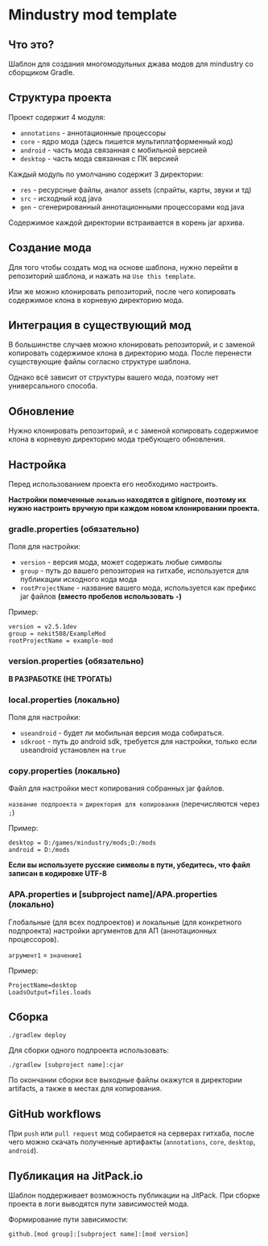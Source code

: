 # Mindustry mod template

## Что это?
Шаблон для создания многомодульных джава модов для mindustry со сборщиком Gradle.

## Структура проекта
Проект содержит 4 модуля:
* `annotations` - аннотационные процессоры
* `core` - ядро мода (здесь пишется мультиплатформенный код)
* `android` - часть мода связанная с мобильной версией
* `desktop` - часть мода связанная с ПК версией

Каждый модуль по умолчанию содержит 3 директории:
* `res` - ресурсные файлы, аналог assets (спрайты, карты, звуки и тд)
* `src` - исходный код java
* `gen` - сгенерированный аннотационными процессорами код java

Содержимое каждой директории встраивается в корень jar архива.

## Создание мода
Для того чтобы создать мод на основе шаблона, нужно перейти в репозиторий шаблона, и нажать на `Use this template`.

Или же можно клонировать репозиторий, после чего копировать содержимое клона в корневую директорию мода.

## Интеграция в существующий мод
В большинстве случаев можно клонировать репозиторий, и с заменой копировать содержимое клона в директорию мода. После перенести существующие файлы согласно структуре шаблона.

Однако всё зависит от структуры вашего мода, поэтому нет универсального способа.

## Обновление
Нужно клонировать репозиторий, и с заменой копировать содержимое клона в корневую директорию мода требующего обновления.

## Настройка
Перед использованием проекта его необходимо настроить.

**Настройки помеченные `локально` находятся в gitignore, поэтому их нужно настроить вручную при каждом новом клонировании проекта.**

### gradle.properties (обязательно)
Поля для настройки:
* `version` - версия мода, может содержать любые символы
* `group` - путь до вашего репозитория на гитхабе, используется для публикации исходного кода мода
* `rootProjectName` - название вашего мода, используется как префикс jar файлов **(вместо пробелов использовать `-`)**

Пример:
```properties
version = v2.5.1dev
group = nekit508/ExampleMod
rootProjectName = example-mod
```

### version.properties (обязательно)
**В РАЗРАБОТКЕ (НЕ ТРОГАТЬ)**

### local.properties (локально)
Поля для настройки:
* `useandroid` - будет ли мобильная версия мода собираться.
* `sdkroot` - путь до android sdk, требуется для настройки, только если useandroid установлен на `true`

### copy.properties (локально)
Файл для настройки мест копирования собранных jar файлов.

`название подпроекта` = `директория для копирования` (перечисляются через `;`)

Пример:
```properties
desktop = D:/games/mindustry/mods;D:/mods
android = D:/mods
```

**Если вы используете русские символы в пути, убедитесь, что файл записан в кодировке UTF-8**

### APA.properties и [subproject name]/APA.properties (локально)
Глобальные (для всех подпроектов) и локальные (для конкретного подпроекта) настройки аргументов для АП (аннотационных процессоров).

`агрумент1` = `значение1`

Пример:
```properties
ProjectName=desktop
LoadsOutput=files.loads
```

## Сборка

```shell
./gradlew deploy
```

Для сборки одного подпроекта использовать:
```shell
./gradlew [subproject name]:cjar
```

По окончании сборки все выходные файлы окажутся в директории artifacts, а также в местах для копирования.

## GitHub workflows

При `push` или `pull request` мод собирается на серверах гитхаба, после чего можно скачать полученные артифакты (`annotations`, `core`, `desktop`, `android`).

## Публикация на JitPack.io

Шаблон поддерживает возможность публикации на JitPack.
При сборке проекта в логи выводятся пути зависимостей мода.

Формирование пути зависимости:

`github.[mod group]:[subproject name]:[mod version]`
